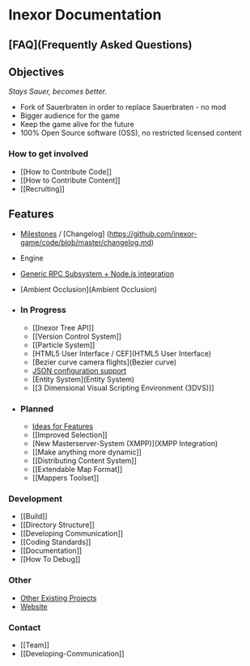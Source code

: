 # Inexor Documentation

## [FAQ](Frequently Asked Questions)

## Objectives
_Stays Sauer, becomes better._

* Fork of Sauerbraten in order to replace Sauerbraten - no mod
* Bigger audience for the game
* Keep the game alive for the future
* 100% Open Source software (OSS), no restricted licensed content

### How to get involved
* [[How to Contribute Code]]
* [[How to Contribute Content]]  
* [[Recruiting]]

## Features

* [Milestones](https://github.com/inexor-game/code/milestones) / [Changelog] (https://github.com/inexor-game/code/blob/master/changelog.md)
* Engine
 * [Generic RPC Subsystem + Node.js integration](RPC-Node.js)
 * [Ambient Occlusion](Ambient Occlusion)

* ### In Progress

  * [[Inexor Tree API]]
  * [[Version Control System]]
  * [[Particle System]]
  * [HTML5 User Interface / CEF](HTML5 User Interface)
  * [Bezier curve camera flights](Bezier curve)
  * [JSON configuration support](JSON-Implementation)
  * [Entity System](Entity System)
  * [[3 Dimensional Visual Scripting Environment (3DVS)]]

* ### Planned

  * [Ideas for Features](Feature-Ideas)
  * [[Improved Selection]]
  * [New Masterserver-System (XMPP)](XMPP Integration)
  * [[Make anything more dynamic]]
  * [[Distributing Content System]]
  * [[Extendable Map Format]]
  * [[Mappers Toolset]]

### Development

* [[Build]]
* [[Directory Structure]]
* [[Developing Communication]]
* [[Coding Standards]]
* [[Documentation]]
* [[How To Debug]]

### Other

* [Other Existing Projects](Other-Projects)
* [Website](https://inexor.org)

### Contact

* [[Team]]
* [[Developing-Communication]]
